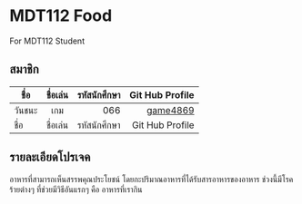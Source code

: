 # MDT112 Food 
For MDT112 Student

## สมาชิก

| ชื่อ      | ชื่อเล่น  |   รหัสนักศึกษา   | Git Hub Profile  |
| --------|:------:| --------------:|-----------------:|
| วันชนะ   |   เกม  |    066         | [game4869](https://github.com/game4869) |
| ชื่อ      | ชื่อเล่น  |   รหัสนักศึกษา   | Git Hub Profile  |




## รายละเอียดโปรเจค

อาหารที่สามารถเห็นสรรพคุณประโยชน์ โดยกะปริมาณอาหารที่ได้รับสารอาหารของอาหาร
ช่วงนี้มีโรคร้ายต่างๆ ที่ช่วยมีวิธีอันแรกๆ คือ อาหารที่เรากิน

